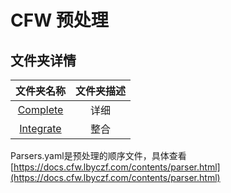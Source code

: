 # CFW 预处理

## 文件夹详情

|文件夹名称|文件夹描述|
|:--:|:--:|
|[Complete](https://github.com/zzcabc/Rules/tree/master/Rules_Parsers/Complete)|详细|
|[Integrate](https://github.com/zzcabc/Rules/tree/master/Rules_Parsers/Integrate)|整合|


Parsers.yaml是预处理的顺序文件，具体查看[https://docs.cfw.lbyczf.com/contents/parser.html](https://docs.cfw.lbyczf.com/contents/parser.html)